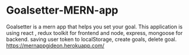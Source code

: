 # Goalsetter-MERN-app
Goalsetter is a mern app that helps you set your goal. This application is using react , redux toolkit for frontend and node, express, mongoose for backend.
saving user token to localStorage, create goals, delete goal.
https://mernappgideon.herokuapp.com/

